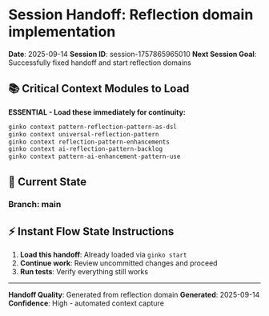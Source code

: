 # Session Handoff: Reflection domain implementation

**Date**: 2025-09-14
**Session ID**: session-1757865965010
**Next Session Goal**: Successfully fixed handoff and start reflection domains

## 📚 Critical Context Modules to Load

**ESSENTIAL - Load these immediately for continuity:**
```bash
ginko context pattern-reflection-pattern-as-dsl
ginko context universal-reflection-pattern
ginko context reflection-pattern-enhancements
ginko context ai-reflection-pattern-backlog
ginko context pattern-ai-enhancement-pattern-use
```

## 🔄 Current State

### Branch: main

## ⚡ Instant Flow State Instructions

1. **Load this handoff**: Already loaded via `ginko start`
2. **Continue work**: Review uncommitted changes and proceed
3. **Run tests**: Verify everything still works

---
**Handoff Quality**: Generated from reflection domain
**Generated**: 2025-09-14
**Confidence**: High - automated context capture